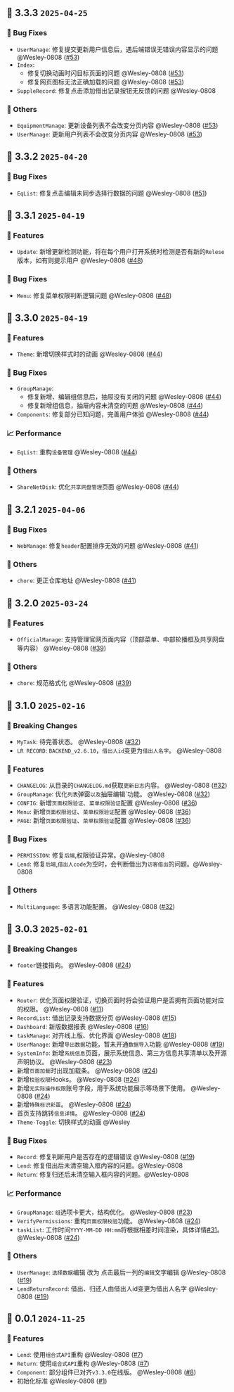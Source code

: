 
## 🌈 3.3.3 `2025-04-25` 
### 🐞 Bug Fixes
- `UserManage`: 修复提交更新用户信息后，遇后端错误无错误内容显示的问题 @Wesley-0808 ([#53](https://github.com/Wesley-Work/MTB-OA/pull/53))
- `Index`: 
  - 修复切换动画时闪目标页面的问题 @Wesley-0808 ([#53](https://github.com/Wesley-Work/MTB-OA/pull/53))
  - 修复网页图标无法正确加载的问题 @Wesley-0808 ([#53](https://github.com/Wesley-Work/MTB-OA/pull/53))
- `SuppleRecord`: 修复点击添加借出记录按钮无反馈的问题 @Wesley-0808
### 🚧 Others
- `EquipmentManage`: 更新设备列表不会改变分页内容 @Wesley-0808 ([#53](https://github.com/Wesley-Work/MTB-OA/pull/53))
- `UserManage`: 更新用户列表不会改变分页内容 @Wesley-0808 ([#53](https://github.com/Wesley-Work/MTB-OA/pull/53))
## 🌈 3.3.2 `2025-04-20` 
### 🐞 Bug Fixes
- `EqList`: 修复点击编辑未同步选择行数据的问题 @Wesley-0808 ([#51](https://github.com/Wesley-Work/MTB-OA/pull/51))
## 🌈 3.3.1 `2025-04-19` 
### 🚀 Features
- `Update`: 新增更新检测功能，将在每个用户打开系统时检测是否有新的`Relese`版本，如有则提示用户 @Wesley-0808 ([#48](https://github.com/Wesley-Work/MTB-OA/pull/48))
### 🐞 Bug Fixes
- `Menu`: 修复菜单权限判断逻辑问题 @Wesley-0808 ([#48](https://github.com/Wesley-Work/MTB-OA/pull/48))
## 🌈 3.3.0 `2025-04-19` 
### 🚀 Features
- `Theme`: 新增切换样式时的动画 @Wesley-0808 ([#44](https://github.com/Wesley-Work/MTB-OA/pull/44))
### 🐞 Bug Fixes
- `GroupManage`:
  - 修复新增、编辑组信息后，抽屉没有关闭的问题 @Wesley-0808 ([#44](https://github.com/Wesley-Work/MTB-OA/pull/44))
  - 修复新增组信息，抽屉内容未清空的问题 @Wesley-0808 ([#44](https://github.com/Wesley-Work/MTB-OA/pull/44))
- `Components`: 修复部分已知问题，完善用户体验 @Wesley-0808 ([#44](https://github.com/Wesley-Work/MTB-OA/pull/44))
### 📈 Performance
- `EqList`: 重构`设备管理` @Wesley-0808 ([#44](https://github.com/Wesley-Work/MTB-OA/pull/44))
### 🚧 Others
- `ShareNetDisk`: 优化`共享网盘管理`页面 @Wesley-0808 ([#44](https://github.com/Wesley-Work/MTB-OA/pull/44))
## 🌈 3.2.1 `2025-04-06` 
### 🐞 Bug Fixes
- `WebManage`: 修复`header`配置排序无效的问题 @Wesley-0808 ([#41](https://github.com/Wesley-Work/MTB-OA/pull/41))
### 🚧 Others
- `chore`: 更正仓库地址 @Wesley-0808 ([#41](https://github.com/Wesley-Work/MTB-OA/pull/41))
## 🌈 3.2.0 `2025-03-24`
### 🚀 Features
- `OfficialManage`: 支持管理官网页面内容（顶部菜单、中部轮播框及共享网盘等内容） @Wesley-0808 ([#39](https://github.com/Wesley-Work/MTB-OA/pull/39))
### 🚧 Others
- `chore`: 规范格式化 @Wesley-0808 ([#39](https://github.com/Wesley-Work/MTB-OA/pull/39))
## 🌈 3.1.0 `2025-02-16`
### 🚨 Breaking Changes
- `MyTask`: 待完善状态。 @Wesley-0808 ([#32](https://github.com/Wesley-Work/MTB-OA/pull/32))
- `LR RECORD`: `BACKEND_v2.6.10`，`借出人id`变更为`借出人名字`。 @Wesley-0808
### 🚀 Features
- `CHANGELOG`: 从目录的`CHANGELOG.md`获取`更新日志`内容。 @Wesley-0808 ([#32](https://github.com/Wesley-Work/MTB-OA/pull/32))
- `GroupManage`: 优化`列表`弹窗`以及`抽屉编辑`功能。 @Wesley-0808 ([#32](https://github.com/Wesley-Work/MTB-OA/pull/32))
- `CONFIG`: 新增`页面权限验证`、`菜单权限验证`配置 @Wesley-0808 ([#36](https://github.com/Wesley-Work/MTB-OA/pull/36))
- `Menu`: 新增`页面权限验证`、`菜单权限验证`配置 @Wesley-0808 ([#36](https://github.com/Wesley-Work/MTB-OA/pull/36))
- `PAGE`: 新增`页面权限验证`、`菜单权限验证`配置 @Wesley-0808 ([#36](https://github.com/Wesley-Work/MTB-OA/pull/36))
### 🐞 Bug Fixes
- `PERMISSION`: 修复`后端`,权限验证异常。@Wesley-0808
- `Lend`: 修复`后端`,`借出人code`为空时，会判断借出为`访客借出`的问题。@Wesley-0808
### 🚧 Others
- `MultiLanguage`:  多语言功能配置。 @Wesley-0808 ([#32](https://github.com/Wesley-Work/MTB-OA/pull/32))

## 🌈 3.0.3 `2025-02-01`
### 🚨 Breaking Changes
- `footer`链接指向。 @Wesley-0808 ([#24](https://github.com/Wesley-Work/MTB-OA/pull/24))
### 🚀 Features
- `Router`: 优化页面权限验证，切换页面时将会验证用户是否拥有页面功能对应的权限。 @Wesley-0808 ([#11](https://github.com/Wesley-Work/MTB-OA/pull/11))
- `RecordList`: 借出记录支持数据分页 @Wesley-0808 ([#15](https://github.com/Wesley-Work/MTB-OA/pull/15))
- `Dashboard`: 新版数据报表 @Wesley-0808 ([#16](https://github.com/Wesley-Work/MTB-OA/pull/16))
- `taskManage`: 对齐线上版、优化界面 @Wesley-0808 ([#18](https://github.com/Wesley-Work/MTB-OA/pull/18))
- `UserManage`: 新增`导出数据`功能，暂未开通`数据导入`功能 @Wesley-0808 ([#19](https://github.com/Wesley-Work/MTB-OA/pull/19))
- `SystemInfo`: 新增`系统信息`页面，展示系统信息、第三方信息共享清单以及开源声明协议。 @Wesley-0808 ([#23](https://github.com/Wesley-Work/MTB-OA/pull/23))
- 新增`页面加载`时出现加载条。 @Wesley-0808 ([#24](https://github.com/Wesley-Work/MTB-OA/pull/24))
- 新增`校验权限`Hooks。 @Wesley-0808 ([#24](https://github.com/Wesley-Work/MTB-OA/pull/24))
- 新增`无实际操作权限`账号字段，用于系统功能展示等场景下使用。 @Wesley-0808 ([#24](https://github.com/Wesley-Work/MTB-OA/pull/24))
- 新增`特殊标识彩蛋`。 @Wesley-0808 ([#24](https://github.com/Wesley-Work/MTB-OA/pull/24))
- 首页支持跳转`信息详情`。 @Wesley-0808 ([#24](https://github.com/Wesley-Work/MTB-OA/pull/24))
- `Theme-Toggle`: 切换样式的动画 @Wesley
### 🐞 Bug Fixes
- `Record`: 修复判断用户是否存在的逻辑错误 @Wesley-0808 ([#19](https://github.com/Wesley-Work/MTB-OA/pull/19))
- `Lend`: 修复借出后未清空输入框内容的问题。@Wesley-0808
- `Return`: 修复归还后未清空输入框内容的问题。@Wesley-0808
### 📈 Performance
- `GroupManage`: `组`选项卡更大，结构优化。 @Wesley-0808 ([#23](https://github.com/Wesley-Work/MTB-OA/pull/23))
- `VerifyPermissions`: 重构`页面权限校验`功能。 @Wesley-0808 ([#24](https://github.com/Wesley-Work/MTB-OA/pull/24))
- `taskList`: 工作时间`YYYY-MM-DD HH:mm`将根据相差时间渲染，具体详情[#31](https://github.com/Wesley-Work/MTB-OA/issue/31)。 @Wesley-0808 ([#24](https://github.com/Wesley-Work/MTB-OA/pull/24))
### 🚧 Others
- `UserManage`:  `选择数据`编辑 改为 点击最后一列的`编辑`文字编辑 @Wesley-0808 ([#19](https://github.com/Wesley-Work/MTB-OA/pull/19))
- `LendReturnRecord`:  借出、归还人由借出人id变更为借出人名字 @Wesley-0808 ([#19](https://github.com/Wesley-Work/MTB-OA/pull/19))

## 🌈 0.0.1 `2024-11-25`
### 🚀 Features
- `Lend`: 使用`组合式API`重构 @Wesley-0808 ([#7](https://github.com/Wesley-Work/MTB-OA/pull/7))
- `Return`: 使用`组合式API`重构 @Wesley-0808 ([#7](https://github.com/Wesley-Work/MTB-OA/pull/7))
- `Component`: 部分组件已对齐`v3.3.0`在线版。 @Wesley-0808 ([#8](https://github.com/Wesley-Work/MTB-OA/pull/8))
- 初始化标准 @Wesley-0808 ([#1](https://github.com/Wesley-Work/MTB-OA/pull/1))
